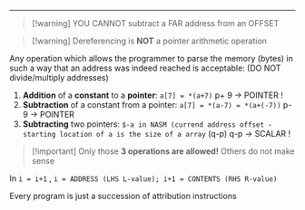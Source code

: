 ___

>[!warning] YOU CANNOT subtract a FAR address from an OFFSET


>[!warning] Dereferencing is **NOT** a pointer arithmetic operation

Any operation which allows the programmer to parse the memory (bytes) in such a way that an address was indeed reached is acceptable: (DO NOT divide/multiply addresses)
1. **Addition** of a **constant** to a **pointer**: `a[7] = *(a+7)`
	p+ 9 -> POINTER !
2. **Subtraction** of a constant from a pointer: `a[7] = *(a-7) = *(a+(-7))`
	p-9 -> POINTER
3. **Subtracting** two pointers: `$-a in NASM (currend address offset - starting location of a is the size of a array` (q-p)
	q-p -> SCALAR !
>[!important] Only those **3 operations are allowed!** Others do not make sense

In `i = i+1` , `i = ADDRESS (LHS L-value); i+1 = CONTENTS (RHS R-value)`

Every program is just a succession of attribution instructions
